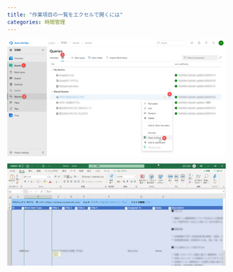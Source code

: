```yaml
---
title: "作業項目の一覧をエクセルで開くには"
categories: 時間管理
---
```


![aa](../assets/images/2020-02-11-15-46-54.png)

![aa](../assets/images/2020-02-11-15-47-01.png)
